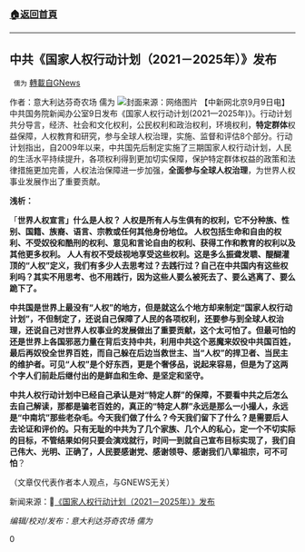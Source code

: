 ###  [:house:返回首頁](https://github.com/ourhimalayas/txt)
---


## 中共《国家人权行动计划（2021－2025年）》发布
` 儒为` [轉載自GNews](https://gnews.org/zh-hans/1521425/)

作者：意大利达芬奇农场 儒为
![](https://assets.gnews.org/wp-content/uploads/2021/09/国家人权行动计划.jpeg)封面来源：网络图片
【中新网北京9月9日电】中共国务院新闻办公室9日发布《国家人权行动计划(2021—2025年)》。行动计划共分导言，经济、社会和文化权利，公民权利和政治权利，环境权利，**特定群体**权益保障，人权教育和研究，参与全球人权治理，实施、监督和评估8个部分。行动计划指出，自2009年以来，中共国先后制定实施了三期国家人权行动计划，人民的生活水平持续提升，各项权利得到更加切实保障，保护特定群体权益的政策和法律措施更加完善，人权法治保障进一步加强，**全面参与全球人权治理**，为世界人权事业发展作出了重要贡献。

**浅析：**

「**世界人权宣言」什么是人权？ 人权是所有人与生俱有的权利，它不分种族、性别、国籍、族裔、语言、宗教或任何其他身份地位。 人权包括生命和自由的权利、不受奴役和酷刑的权利、意见和言论自由的权利、获得工作和教育的权利以及其他更多权利。 人人有权不受歧视地享受这些权利。这是多么振聋发聩、醍醐灌顶的“人权”定义，我们有多少人去思考过？去践行过？自己在中共国内有这些权利吗？其实不用思考、也不用践行，因为这些人要么被死去了、要么逃离了、要么跪下了。**

**中共国是世界上最没有“人权”的地方，但是就这么个地方却来制定“国家人权行动计划”，不但制定了，还说自己保障了人民的各项权利，还要参与到全球人权治理，还说自己对世界人权事业的发展做出了重要贡献，这个太可怕了。但最可怕的还是世界上各国邪恶力量在背后支持中共，利用中共这个恶魔来奴役中共国百姓，最后再奴役全世界百姓，而自己躲在后边当救世主、当“人权”的捍卫者、当民主的维护者。可见“人权”是个好东西，更是个奢侈品，说起来容易，但是为了这两个字人们前赴后继付出的是鲜血和生命、是坚定和坚守。**

**中共人权行动计划中已经自己承认是对“特定人群”的保障，不要看中共之后怎么去自己解读，那都是骗老百姓的，真正的“特定人群”永远是那么一小撮人，永远是“中南坑”那些老杂毛。今天我们做了什么？今天我们留下了什么？是需要后人去论证和评价的。只有无耻的中共为了几个家族、几个人的私心，定一个不切实际的目标，不管结果如何只要会演戏就行，时间一到就自己宣布目标实现了，我们自己伟大、光明、正确了，人民要感谢党、感谢领导、感谢我们八辈祖宗，可不可怕**？

（文章仅代表作者本人观点，与GNEWS无关）

新闻来源：🔗[《国家人权行动计划（2021－2025年）》发布](http://www.chinanews.com/gn/2021/09-09/9561560.shtml)

*编辑/校对/发布：意大利达芬奇农场 儒为*

0
